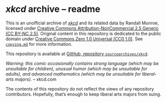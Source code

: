 <!-- SPDX-License-Identifier: CC0-1.0 -->

# _xkcd_ archive – readme

This is an unofficial archive of [_xkcd_](https://xkcd.com/) and its related data by Randall Munroe, licensed under [Creative Commons Attribution-NonCommercial 2.5 Generic (CC BY-NC 2.5)](./licenses/CC-BY-NC-2.5.md). Original content in this repository is dedicated to the public domain under [Creative Commons Zero 1.0 Universal (CC0 1.0)](./licenses/CC0-1.0.md). See [`copying.md`](./copying.md) for more information.

This repository is available at [GitHub, repository `sourcearchives/xkcd`](https://github.com/sourcearchives/xkcd).

_Warning: this comic occasionally contains strong language (which may be unsuitable for children), unusual humor (which may be unsuitable for adults), and advanced mathematics (which may be unsuitable for liberal-arts majors)._ – xkcd.com

The contents of this repository do not reflect the views of any repository contributors. Hopefully, that’s enough to keep liberal arts majors from suing.
